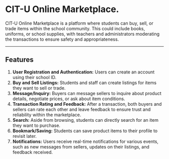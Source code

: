 # CIT-U Online Marketplace.
CIT-U Online Marketplace is a platform where students can buy, sell, or trade items within the school community. This could include books, uniforms, or school supplies, with teachers and administrators moderating the transactions to ensure safety and appropriateness. 

---

## Features
1. **User Registration and Authentication:** Users can create an account using their school ID. 
2. **Buy and Sell Listings:** Students and staff can create listings for items they want to sell or trade.
3. **Message/Inquiry:** Buyers can message sellers to inquire about product details, negotiate prices, or ask about item conditions.
4. **Transaction Rating and Feedback:** After a transaction, both buyers and sellers can rate each other and leave feedback to ensure trust and reliability within the marketplace. 
5. **Search:** Aside from browsing, students can directly search for an item they want to purchase.
6. **Bookmark/Saving:** Students can save product items to their profile to revisit later.
7. **Notifications:** Users receive real-time notifications for various events, such as new messages from sellers, updates on their listings, and feedback received. 
